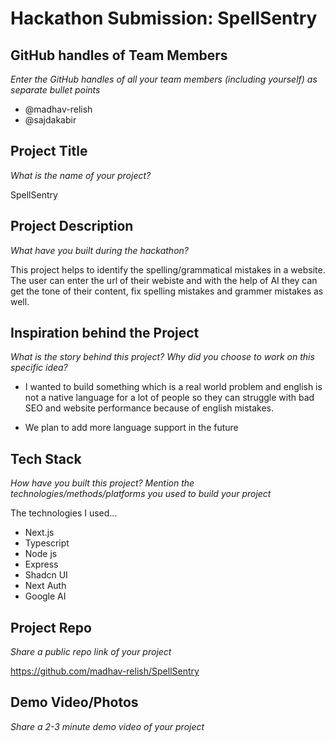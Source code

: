 # Hackathon Submission: SpellSentry

## GitHub handles of Team Members  
_Enter the GitHub handles of all your team members (including yourself) as separate bullet points_

- @madhav-relish
- @sajdakabir


## Project Title
_What is the name of your project?_

SpellSentry


## Project Description    
_What have you built during the hackathon?_


This project helps to identify the spelling/grammatical mistakes in a website.
The user can enter the url of their webiste and with the help of AI they can get the 
tone of their content, fix spelling mistakes and grammer mistakes as well.


## Inspiration behind the Project  
_What is the story behind this project? Why did you choose to work on this specific idea?_


- I wanted to build something which is a real world problem and english is not a native language for a lot
of people so they can struggle with bad SEO and website performance because of english mistakes.

- We plan to add more language support in the future


## Tech Stack    
_How have you built this project? Mention the technologies/methods/platforms you used to build your project_


The technologies I used...
- Next.js
- Typescript
- Node js
- Express
- Shadcn UI
- Next Auth
- Google AI



## Project Repo  
_Share a public repo link of your project_


https://github.com/madhav-relish/SpellSentry


## Demo Video/Photos  
_Share a 2-3 minute demo video of your project_

<!--
https://www.youtube.com/watch?v=9IBaX1avYWc
-->
